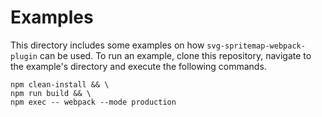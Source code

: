 # Examples
This directory includes some examples on how `svg-spritemap-webpack-plugin` can be used. To run an example, clone this
repository, navigate to the example's directory and execute the following commands.

```shell
npm clean-install && \
npm run build && \
npm exec -- webpack --mode production
```
